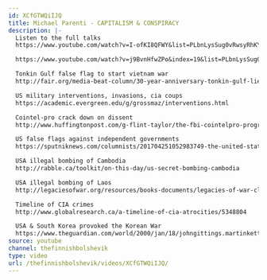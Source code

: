 ```yaml
---
id: XCfGTWQiIJQ
title: Michael Parenti - CAPITALISM & CONSPIRACY
description: |-
  Listen to the full talks
  https://www.youtube.com/watch?v=I-ofKI8QFWY&list=PLbnLysSug0vRwsyRhKYF4h6ERlb6cV1ds&index=18

  https://www.youtube.com/watch?v=j9BvnHfwZPo&index=19&list=PLbnLysSug0vRwsyRhKYF4h6ERlb6cV1ds

  Tonkin Gulf false flag to start vietnam war
  http://fair.org/media-beat-column/30-year-anniversary-tonkin-gulf-lie-launched-vietnam-war/

  US military interventions, invasions, cia coups
  https://academic.evergreen.edu/g/grossmaz/interventions.html

  Cointel-pro crack down on dissent
  http://www.huffingtonpost.com/g-flint-taylor/the-fbi-cointelpro-progra_b_4375527.html

  US false flags against independent governments
  https://sputniknews.com/columnists/201704251052983749-the-united-states-of-false-flags/

  USA illegal bombing of Cambodia
  http://rabble.ca/toolkit/on-this-day/us-secret-bombing-cambodia

  USA illegal bombing of Laos
  http://legaciesofwar.org/resources/books-documents/legacies-of-war-cluster-bombs-in-laos/

  Timeline of CIA crimes
  http://www.globalresearch.ca/a-timeline-of-cia-atrocities/5348804

  USA & South Korea provoked the Korean War
  https://www.theguardian.com/world/2000/jan/18/johngittings.martinkettle
source: youtube
channel: thefinnishbolshevik
type: video
url: /thefinnishbolshevik/videos/XCfGTWQiIJQ/
---
```

